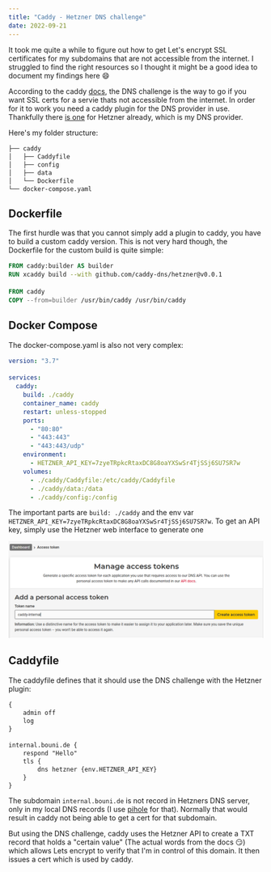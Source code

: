 ```yaml
---
title: "Caddy - Hetzner DNS challenge"
date: 2022-09-21
---
```


It took me quite a while to figure out how to get Let's encrypt SSL certificates for my subdomains that are not accessible from the internet. I struggled to find the right resources so I thought it might be a good idea to document my findings here :smile:

According to the caddy [docs](https://caddyserver.com/docs/automatic-https#dns-challenge), the DNS challenge is the way to go if you want SSL certs for a servie thats not accessible from the internet.
In order for it to work you need a caddy plugin for the DNS provider in use. Thankfully there [is one](https://github.com/caddy-dns/hetzner) for Hetzner already, which is my DNS provider.

Here's my folder structure:

```
├── caddy
│   ├── Caddyfile
│   ├── config
│   ├── data
│   └── Dockerfile
└── docker-compose.yaml
```

## Dockerfile

The first hurdle was that you cannot simply add a plugin to caddy, you have to build a custom caddy version.
This is not very hard though, the Dockerfile for the custom build is quite simple:

```Dockerfile
FROM caddy:builder AS builder
RUN xcaddy build --with github.com/caddy-dns/hetzner@v0.0.1

FROM caddy
COPY --from=builder /usr/bin/caddy /usr/bin/caddy
```

## Docker Compose

The docker-compose.yaml is also not very complex:

```yaml
version: "3.7"

services:
  caddy:
    build: ./caddy
    container_name: caddy
    restart: unless-stopped
    ports:
      - "80:80"
      - "443:443"
      - "443:443/udp"
    environment:
      - HETZNER_API_KEY=7zyeTRpkcRtaxDC8G8oaYXSwSr4TjSSj6SU7SR7w
    volumes:
      - ./caddy/Caddyfile:/etc/caddy/Caddyfile
      - ./caddy/data:/data
      - ./caddy/config:/config
```

The important parts are `build: ./caddy` and the env var `HETZNER_API_KEY=7zyeTRpkcRtaxDC8G8oaYXSwSr4TjSSj6SU7SR7w`.
To get an API key, simply use the Hetzner web interface to generate one

![API Token](API-Token.png)

## Caddyfile

The caddyfile defines that it should use the DNS challenge with the Hetzner plugin:

```Caddyfile
{
	admin off
    log 
}

internal.bouni.de {
	respond "Hello"
    tls {
    	dns hetzner {env.HETZNER_API_KEY}
    }
}
``` 

The subdomain `internal.bouni.de` is not record in Hetzners DNS server, only in my local DNS records (I use [pihole](https://pi-hole.net/) for that).
Normally that would result in caddy not being able to get a cert for that subdomain.

But using the DNS challenge, caddy uses the Hetzner API to create a TXT record that holds a "certain value" (The actual words from the docs :smirk:) which allows Lets encrypt to verify that I'm in control of this domain.
It then issues a cert which is used by caddy.



